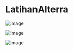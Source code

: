 # LatihanAlterra


![image](https://user-images.githubusercontent.com/108667319/187410332-8eecf13c-1c9b-4827-9867-3573114acef1.png)

![image](https://user-images.githubusercontent.com/108667319/187410500-03ff1845-6b4d-4783-a088-ab085e5581bc.png)

![image](https://user-images.githubusercontent.com/108667319/187410583-bae2c651-5f27-49ca-bc26-a28aaa89621e.png)
